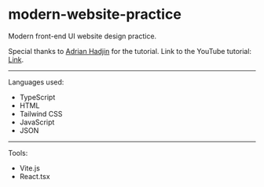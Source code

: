 ﻿# modern-website-practice

Modern front-end UI website design practice.

Special thanks to [Adrian Hadjin](https://github.com/adrianhajdin) for the tutorial.
Link to the YouTube tutorial: [Link](https://www.youtube.com/watch?v=_oO4Qi5aVZs).

----------------------------------------------------------------------------------

Languages used:
* TypeScript
* HTML
* Tailwind CSS
* JavaScript
* JSON

-----------------------------------------------------------------------------------

Tools:
* Vite.js
* React.tsx
